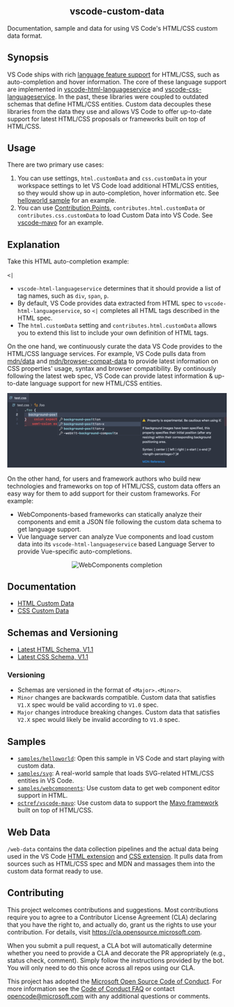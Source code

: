 <p>
  <h2 align="center">vscode-custom-data</h2>
  Documentation, sample and data for using VS Code's HTML/CSS custom data format.
</p>

## Synopsis

VS Code ships with rich [language feature support](https://code.visualstudio.com/api/language-extensions/programmatic-language-features) for HTML/CSS, such as auto-completion and hover information. The core of these language support are implemented in [vscode-html-languageservice](https://github.com/microsoft/vscode-html-languageservice) and [vscode-css-languageservice](https://github.com/microsoft/vscode-css-languageservice). In the past, these libraries were coupled to outdated schemas that define HTML/CSS entities. Custom data decouples these libraries from the data they use and allows VS Code to offer up-to-date support for latest HTML/CSS proposals or frameworks built on top of HTML/CSS.

## Usage

There are two primary use cases:

1. You can use settings, `html.customData` and `css.customData` in your workspace settings to let VS Code load additional HTML/CSS entities, so they would show up in auto-completion, hover information etc. See [helloworld sample](./samples/helloworld) for an example.
2. You can use [Contribution Points](https://code.visualstudio.com/api/references/contribution-points), `contributes.html.customData` or `contributes.css.customData` to load Custom Data into VS Code. See [vscode-mavo](https://github.com/octref/vscode-mavo) for an example.

## Explanation

Take this HTML auto-completion example:

`<|`

- `vscode-html-languageservice` determines that it should provide a list of tag names, such as `div`, `span`, `p`.
- By default, VS Code provides data extracted from HTML spec to `vscode-html-languageservice`, so `<|` completes all HTML tags described in the HTML spec.
- The `html.customData` setting and `contributes.html.customData` allows you to extend this list to include your own definition of HTML tags.

On the one hand, we continuously curate the data VS Code provides to the HTML/CSS language services. For example, VS Code pulls data from [mdn/data](https://github.com/mdn/data) and [mdn/browser-compat-data](https://github.com/mdn/browser-compat-data) to provide latest information on CSS properties' usage, syntax and browser compatibility. By continously following the latest web spec, VS Code can provide latest information & up-to-date language support for new HTML/CSS entities.

<div align="center">
  <img alt="CSS completion" src="./media/css-completion.png" width="680px">
</div>
<p></p>

On the other hand, for users and framework authors who build new technologies and frameworks on top of HTML/CSS, custom data offers an easy way for them to add support for their custom frameworks. For example:
- WebComponents-based frameworks can statically analyze their components and emit a JSON file following the custom data schema to get language support.
- Vue language server can analyze Vue components and load custom data into its `vscode-html-languageservice` based Language Server to provide Vue-specific auto-completions.

<div align="center">
  <img alt="WebComponents completion" src="./samples/webcomponents/demo.gif" width="680px">
</div>

## Documentation

- [HTML Custom Data](https://github.com/microsoft/vscode-html-languageservice/blob/master/docs/customData.md)
- [CSS Custom Data](https://github.com/microsoft/vscode-css-languageservice/blob/master/docs/customData.md)

## Schemas and Versioning

- [Latest HTML Schema, V1.1](https://github.com/microsoft/vscode-html-languageservice/blob/master/docs/customData.schema.json)
- [Latest CSS Schema, V1.1](https://github.com/microsoft/vscode-CSS-languageservice/blob/master/docs/customData.schema.json)

### Versioning

- Schemas are versioned in the format of `<Major>.<Minor>`.
- `Minor` changes are backwards compatible. Custom data that satisfies `V1.X` spec would be valid according to `V1.0` spec.
- `Major` changes introduce breaking changes. Custom data that satisfies `V2.X` spec would likely be invalid according to `V1.0` spec.

## Samples

- [`samples/helloworld`](./samples/helloworld): Open this sample in VS Code and start playing with custom data.
- [`samples/svg`](./samples/svg): A real-world sample that loads SVG-related HTML/CSS entities in VS Code.
- [`samples/webcomponents`](./samples/webcomponents): Use custom data to get web component editor support in HTML.
- [`octref/vscode-mavo`](https://github.com/octref/vscode-mavo): Use custom data to support the [Mavo framework](https://mavo.io) built on top of HTML/CSS.

## Web Data

`/web-data` contains the data collection pipelines and the actual data being used in the VS Code [HTML extension](https://github.com/microsoft/vscode/tree/master/extensions/html-language-features) and [CSS extension](https://github.com/microsoft/vscode/tree/master/extensions/css-language-features). It pulls data from sources such as HTML/CSS spec and MDN and massages them into the custom data format ready to use.

## Contributing

This project welcomes contributions and suggestions.  Most contributions require you to agree to a
Contributor License Agreement (CLA) declaring that you have the right to, and actually do, grant us
the rights to use your contribution. For details, visit https://cla.opensource.microsoft.com.

When you submit a pull request, a CLA bot will automatically determine whether you need to provide
a CLA and decorate the PR appropriately (e.g., status check, comment). Simply follow the instructions
provided by the bot. You will only need to do this once across all repos using our CLA.

This project has adopted the [Microsoft Open Source Code of Conduct](https://opensource.microsoft.com/codeofconduct/).
For more information see the [Code of Conduct FAQ](https://opensource.microsoft.com/codeofconduct/faq/) or
contact [opencode@microsoft.com](mailto:opencode@microsoft.com) with any additional questions or comments.
